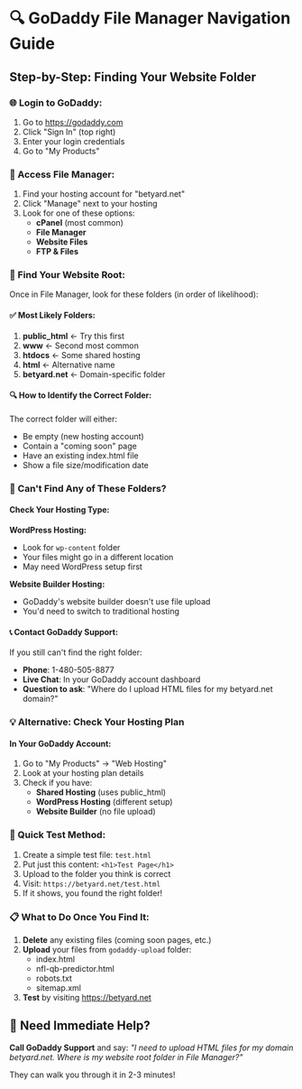 # 🔍 GoDaddy File Manager Navigation Guide

## Step-by-Step: Finding Your Website Folder

### 🌐 Login to GoDaddy:
1. Go to https://godaddy.com
2. Click "Sign In" (top right)
3. Enter your login credentials
4. Go to "My Products"

### 📁 Access File Manager:
1. Find your hosting account for "betyard.net"
2. Click "Manage" next to your hosting
3. Look for one of these options:
   - **cPanel** (most common)
   - **File Manager** 
   - **Website Files**
   - **FTP & Files**

### 🎯 Find Your Website Root:
Once in File Manager, look for these folders (in order of likelihood):

#### ✅ Most Likely Folders:
1. **public_html** ← Try this first
2. **www** ← Second most common
3. **htdocs** ← Some shared hosting
4. **html** ← Alternative name
5. **betyard.net** ← Domain-specific folder

#### 🔍 How to Identify the Correct Folder:
The correct folder will either:
- Be empty (new hosting account)
- Contain a "coming soon" page
- Have an existing index.html file
- Show a file size/modification date

### 🚨 Can't Find Any of These Folders?

#### Check Your Hosting Type:
**WordPress Hosting:**
- Look for `wp-content` folder
- Your files might go in a different location
- May need WordPress setup first

**Website Builder Hosting:**
- GoDaddy's website builder doesn't use file upload
- You'd need to switch to traditional hosting

#### 📞 Contact GoDaddy Support:
If you still can't find the right folder:
- **Phone**: 1-480-505-8877
- **Live Chat**: In your GoDaddy account dashboard
- **Question to ask**: "Where do I upload HTML files for my betyard.net domain?"

### 💡 Alternative: Check Your Hosting Plan

#### In Your GoDaddy Account:
1. Go to "My Products" → "Web Hosting"
2. Look at your hosting plan details
3. Check if you have:
   - **Shared Hosting** (uses public_html)
   - **WordPress Hosting** (different setup)
   - **Website Builder** (no file upload)

### 🚀 Quick Test Method:
1. Create a simple test file: `test.html`
2. Put just this content: `<h1>Test Page</h1>`
3. Upload to the folder you think is correct
4. Visit: `https://betyard.net/test.html`
5. If it shows, you found the right folder!

### 📋 What to Do Once You Find It:
1. **Delete** any existing files (coming soon pages, etc.)
2. **Upload** your files from `godaddy-upload` folder:
   - index.html
   - nfl-qb-predictor.html
   - robots.txt
   - sitemap.xml
3. **Test** by visiting https://betyard.net

## 🎯 Need Immediate Help?
**Call GoDaddy Support** and say: 
*"I need to upload HTML files for my domain betyard.net. Where is my website root folder in File Manager?"*

They can walk you through it in 2-3 minutes!
